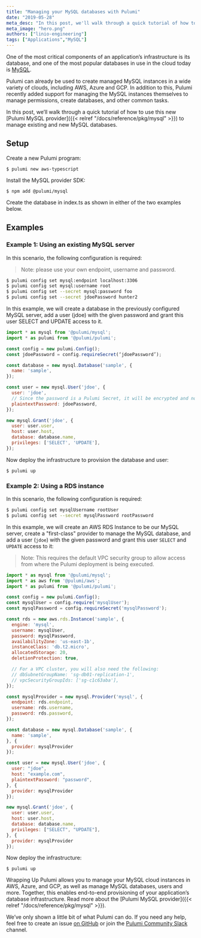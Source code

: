 ```yaml
---
title: "Managing your MySQL databases with Pulumi"
date: "2019-05-28"
meta_desc: "In this post, we'll walk through a quick tutorial of how to use the Pulumi MySQL provider to manage new and existing MySQL databases."
meta_image: "hero.png"
authors: ["linio-engineering"]
tags: ["Applications","MySQL"]
---
```


One of the most critical components of an application’s infrastructure is its
database, and one of the most popular databases in use in the cloud today is
[MySQL](https://www.mysql.com/).

Pulumi can already be used to create managed MySQL instances in a wide variety of clouds, including
AWS, Azure and GCP. In addition to this, Pulumi recently added support for managing the MySQL
instances themselves to manage permissions, create databases, and other common tasks.

In this post, we’ll walk through a quick tutorial of how to use this new
[Pulumi MySQL provider]({{< relref "/docs/reference/pkg/mysql" >}}) to manage existing
and new MySQL databases.
<!--more-->

## Setup

Create a new Pulumi program:

```
$ pulumi new aws-typescript
```

Install the MySQL provider SDK:

```
$ npm add @pulumi/mysql
```

Create the database in index.ts as shown in either of the two examples below.

## Examples

### Example 1: Using an existing MySQL server

In this scenario, the following configuration is required:

> Note: please use your own endpoint, username and password.

```bash
$ pulumi config set mysql:endpoint localhost:3306
$ pulumi config set mysql:username root
$ pulumi config set --secret mysql:password foo
$ pulumi config set --secret jdoePassword hunter2
```

In this example, we will create a database in the previously configured MySQL server, add a user (jdoe) with the given password and grant this user SELECT and UPDATE access to it.

```javascript
import * as mysql from '@pulumi/mysql';
import * as pulumi from '@pulumi/pulumi';

const config = new pulumi.Config();
const jdoePassword = config.requireSecret(‘jdoePassword’);

const database = new mysql.Database('sample', {
  name: 'sample',
});

const user = new mysql.User('jdoe', {
  user: 'jdoe',
  // Since the password is a Pulumi Secret, it will be encrypted and not stored in plaintext
  plaintextPassword: jdoePassword,
});

new mysql.Grant('jdoe', {
  user: user.user,
  host: user.host,
  database: database.name,
  privileges: ['SELECT', 'UPDATE'],
});
```

Now deploy the infrastructure to provision the database and user:

```
$ pulumi up
```

### Example 2: Using a RDS instance

In this scenario, the following configuration is required:

```bash
$ pulumi config set mysqlUsername rootUser
$ pulumi config set --secret mysqlPassword rootPassword
```

In this example, we will create an AWS RDS Instance to be our MySQL server, create a "first-class"
provider to manage the MySQL database, and add a user (`jdoe`) with the given password and grant
this user `SELECT` and `UPDATE` access to it:

> Note: This requires the default VPC security group to allow access from where the Pulumi deployment is being executed.

```javascript
import * as mysql from '@pulumi/mysql';
import * as aws from '@pulumi/aws';
import * as pulumi from '@pulumi/pulumi';

const config = new pulumi.Config();
const mysqlUser = config.require('mysqlUser');
const mysqlPassword = config.requireSecret('mysqlPassword');

const rds = new aws.rds.Instance('sample', {
  engine: 'mysql',
  username: mysqlUser,
  password: mysqlPassword,
  availabilityZone: 'us-east-1b',
  instanceClass: 'db.t2.micro',
  allocatedStorage: 20,
  deletionProtection: true,

  // For a VPC cluster, you will also need the following:
  // dbSubnetGroupName: 'sg-db01-replication-1',
  // vpcSecurityGroupIds: ['sg-c1c63aba'],
});

const mysqlProvider = new mysql.Provider('mysql', {
  endpoint: rds.endpoint,
  username: rds.username,
  password: rds.password,
});

const database = new mysql.Database('sample', {
  name: 'sample',
}, {
  provider: mysqlProvider
});

const user = new mysql.User('jdoe', {
  user: "jdoe",
  host: "example.com",
  plaintextPassword: "password",
}, {
  provider: mysqlProvider
});

new mysql.Grant('jdoe', {
  user: user.user,
  host: user.host,
  database: database.name,
  privileges: ["SELECT", "UPDATE"],
}, {
  provider: mysqlProvider
});
```

Now deploy the infrastructure:

```
$ pulumi up
```

Wrapping Up
Pulumi allows you to manage your MySQL cloud instances in AWS, Azure, and GCP, as well as manage MySQL databases,
users and more. Together, this enables end-to-end provisioning of your application’s database infrastructure.
Read more about the [Pulumi MySQL provider]({{< relref "/docs/reference/pkg/mysql" >}}).

We’ve only shown a little bit of what Pulumi can do. If you need any help, feel free to create an issue
[on GitHub](https://github.com/pulumi/) or join the [Pulumi Community Slack](https://slack.pulumi.com) channel.
